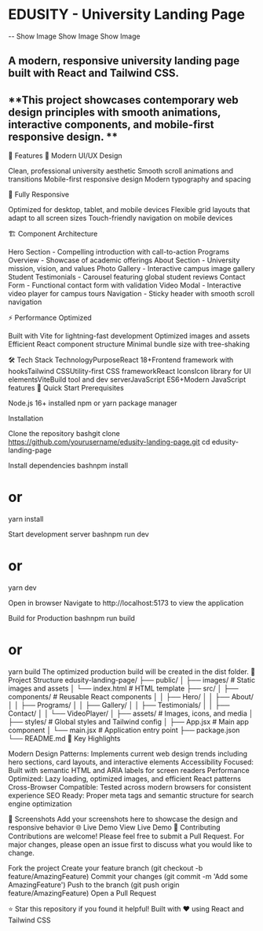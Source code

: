# EDUSITY - University Landing Page
--
Show Image Show Image Show Image

## **A modern, responsive university landing page built with React and Tailwind CSS.**
 
## **This project showcases contemporary web design principles with smooth animations, interactive components, and mobile-first responsive design. **
🌟 Features
🎨 Modern UI/UX Design

Clean, professional university aesthetic
Smooth scroll animations and transitions
Mobile-first responsive design
Modern typography and spacing

📱 Fully Responsive

Optimized for desktop, tablet, and mobile devices
Flexible grid layouts that adapt to all screen sizes
Touch-friendly navigation on mobile devices

🏗️ Component Architecture

Hero Section - Compelling introduction with call-to-action
Programs Overview - Showcase of academic offerings
About Section - University mission, vision, and values
Photo Gallery - Interactive campus image gallery
Student Testimonials - Carousel featuring global student reviews
Contact Form - Functional contact form with validation
Video Modal - Interactive video player for campus tours
Navigation - Sticky header with smooth scroll navigation

⚡ Performance Optimized

Built with Vite for lightning-fast development
Optimized images and assets
Efficient React component structure
Minimal bundle size with tree-shaking

🛠️ Tech Stack
TechnologyPurposeReact 18+Frontend framework with hooksTailwind CSSUtility-first CSS frameworkReact IconsIcon library for UI elementsViteBuild tool and dev serverJavaScript ES6+Modern JavaScript features
🚀 Quick Start
Prerequisites

Node.js 16+ installed
npm or yarn package manager

Installation

Clone the repository
bashgit clone https://github.com/yourusername/edusity-landing-page.git
cd edusity-landing-page

Install dependencies
bashnpm install
# or
yarn install

Start development server
bashnpm run dev
# or
yarn dev

Open in browser
Navigate to http://localhost:5173 to view the application

Build for Production
bashnpm run build
# or
yarn build
The optimized production build will be created in the dist folder.
📁 Project Structure
edusity-landing-page/
├── public/
│   ├── images/          # Static images and assets
│   └── index.html       # HTML template
├── src/
│   ├── components/      # Reusable React components
│   │   ├── Hero/
│   │   ├── About/
│   │   ├── Programs/
│   │   ├── Gallery/
│   │   ├── Testimonials/
│   │   ├── Contact/
│   │   └── VideoPlayer/
│   ├── assets/          # Images, icons, and media
│   ├── styles/          # Global styles and Tailwind config
│   ├── App.jsx          # Main app component
│   └── main.jsx         # Application entry point
├── package.json
└── README.md
🎯 Key Highlights

Modern Design Patterns: Implements current web design trends including hero sections, card layouts, and interactive elements
Accessibility Focused: Built with semantic HTML and ARIA labels for screen readers
Performance Optimized: Lazy loading, optimized images, and efficient React patterns
Cross-Browser Compatible: Tested across modern browsers for consistent experience
SEO Ready: Proper meta tags and semantic structure for search engine optimization

📸 Screenshots
Add your screenshots here to showcase the design and responsive behavior
🌐 Live Demo
View Live Demo <!-- Replace with your actual demo URL -->
🤝 Contributing
Contributions are welcome! Please feel free to submit a Pull Request. For major changes, please open an issue first to discuss what you would like to change.

Fork the project
Create your feature branch (git checkout -b feature/AmazingFeature)
Commit your changes (git commit -m 'Add some AmazingFeature')
Push to the branch (git push origin feature/AmazingFeature)
Open a Pull Request




⭐ Star this repository if you found it helpful!
Built with ❤️ using React and Tailwind CSS